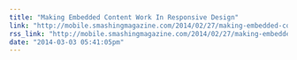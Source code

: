 ```yaml
---
title: "Making Embedded Content Work In Responsive Design"
link: "http://mobile.smashingmagazine.com/2014/02/27/making-embedded-content-work-in-responsive-design/"
rss_link: "http://mobile.smashingmagazine.com/2014/02/27/making-embedded-content-work-in-responsive-design/"
date: "2014-03-03 05:41:05pm"
---
```

